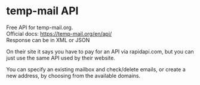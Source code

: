 # temp-mail API

Free API for temp-mail.org. <br>
Official docs: https://temp-mail.org/en/api/ <br>
Response can be in XML or JSON

On their site it says you have to pay for an API via rapidapi.com, but you can just use the same API used by their website.

You can specify an existing mailbox and check/delete emails, or create a new address, by choosing from the available domains.
